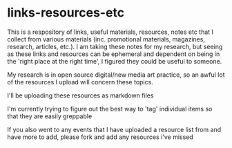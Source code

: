 # links-resources-etc

This is a respository of links, useful materials, resources, notes etc that I collect from various materials (inc. promotional materials, magazines, research, articles, etc.). I am taking these notes for my research, but seeing as these links and resources can be ephemeral and dependent on being in the 'right place at the right time', I figured they could be useful to someone.

My research is in open source digital/new media art practice, so an awful lot of the resources I upload will concern these topics.

I'll be uploading these resources as markdown files

I'm currently trying to figure out the best way to 'tag' individual items so that they are easily greppable

If you also went to any events that I have uploaded a resource list from and have more to add, please fork and add any resources i've missed

